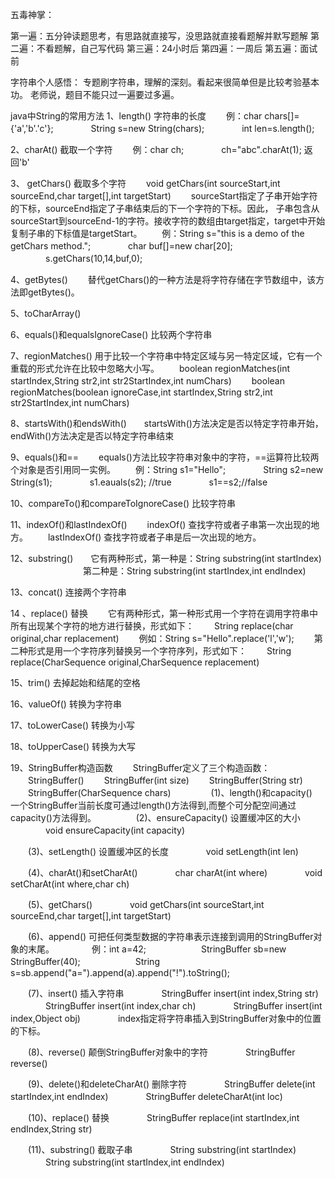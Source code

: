 五毒神掌：

第一遍：五分钟读题思考，有思路就直接写，没思路就直接看题解并默写题解 
第二遍：不看题解，自己写代码
第三遍：24小时后 
第四遍：一周后 
第五遍：面试前

字符串个人感悟：
专题刷字符串，理解的深刻。看起来很简单但是比较考验基本功。
老师说，题目不能只过一遍要过多遍。

java中String的常用方法
1、length() 字符串的长度
　　例：char chars[]={'a','b'.'c'};
　　　　String s=new String(chars);
　　　　int len=s.length();

2、charAt() 截取一个字符
　　例：char ch;
　　　　ch="abc".charAt(1); 返回'b'

3、 getChars() 截取多个字符
　　void getChars(int sourceStart,int sourceEnd,char target[],int targetStart)
　　sourceStart指定了子串开始字符的下标，sourceEnd指定了子串结束后的下一个字符的下标。因此， 子串包含从sourceStart到sourceEnd-1的字符。接收字符的数组由target指定，target中开始复制子串的下标值是targetStart。
　　例：String s="this is a demo of the getChars method.";
　　　　char buf[]=new char[20];
　　　　s.getChars(10,14,buf,0);

4、getBytes()
　　替代getChars()的一种方法是将字符存储在字节数组中，该方法即getBytes()。

5、toCharArray()

6、equals()和equalsIgnoreCase() 比较两个字符串

7、regionMatches() 用于比较一个字符串中特定区域与另一特定区域，它有一个重载的形式允许在比较中忽略大小写。
　　boolean regionMatches(int startIndex,String str2,int str2StartIndex,int numChars)
　　boolean regionMatches(boolean ignoreCase,int startIndex,String str2,int str2StartIndex,int numChars)

8、startsWith()和endsWith()　　startsWith()方法决定是否以特定字符串开始，endWith()方法决定是否以特定字符串结束

9、equals()和==
　　equals()方法比较字符串对象中的字符，==运算符比较两个对象是否引用同一实例。
　　例：String s1="Hello";
　　　　String s2=new String(s1);
　　　　s1.eauals(s2); //true
　　　　s1==s2;//false

10、compareTo()和compareToIgnoreCase() 比较字符串

11、indexOf()和lastIndexOf()
　　indexOf() 查找字符或者子串第一次出现的地方。
　　lastIndexOf() 查找字符或者子串是后一次出现的地方。

12、substring()　　它有两种形式，第一种是：String substring(int startIndex)
　　　　　　　　 第二种是：String substring(int startIndex,int endIndex)

13、concat() 连接两个字符串

14 、replace() 替换
　　它有两种形式，第一种形式用一个字符在调用字符串中所有出现某个字符的地方进行替换，形式如下：
　　String replace(char original,char replacement)
　　例如：String s="Hello".replace('l','w');
　　第二种形式是用一个字符序列替换另一个字符序列，形式如下：
　　String replace(CharSequence original,CharSequence replacement)

15、trim() 去掉起始和结尾的空格

16、valueOf() 转换为字符串

17、toLowerCase() 转换为小写

18、toUpperCase() 转换为大写

19、StringBuffer构造函数
　　StringBuffer定义了三个构造函数：
　　StringBuffer()
　　StringBuffer(int size)
　　StringBuffer(String str)
　　StringBuffer(CharSequence chars)
　　
　　(1)、length()和capacity()　　　　一个StringBuffer当前长度可通过length()方法得到,而整个可分配空间通过capacity()方法得到。
　　
　　(2)、ensureCapacity() 设置缓冲区的大小
　　　　void ensureCapacity(int capacity)

　　(3)、setLength() 设置缓冲区的长度
　　　　void setLength(int len)

　　(4)、charAt()和setCharAt()
　　　　char charAt(int where)
　　　　void setCharAt(int where,char ch)

　　(5)、getChars()
　　　　void getChars(int sourceStart,int sourceEnd,char target[],int targetStart)

　　(6)、append() 可把任何类型数据的字符串表示连接到调用的StringBuffer对象的末尾。
　　　　例：int a=42;
　　　　　　StringBuffer sb=new StringBuffer(40);
　　　　　　String s=sb.append("a=").append(a).append("!").toString();

　　(7)、insert() 插入字符串
　　　　StringBuffer insert(int index,String str)
　　　　StringBuffer insert(int index,char ch)
　　　　StringBuffer insert(int index,Object obj)
　　　　index指定将字符串插入到StringBuffer对象中的位置的下标。

　　(8)、reverse() 颠倒StringBuffer对象中的字符
　　　　StringBuffer reverse()

　　(9)、delete()和deleteCharAt() 删除字符
　　　　StringBuffer delete(int startIndex,int endIndex)
　　　　StringBuffer deleteCharAt(int loc)

　　(10)、replace() 替换
　　　　StringBuffer replace(int startIndex,int endIndex,String str)

　　(11)、substring() 截取子串
　　　　String substring(int startIndex)
　　　　String substring(int startIndex,int endIndex)



